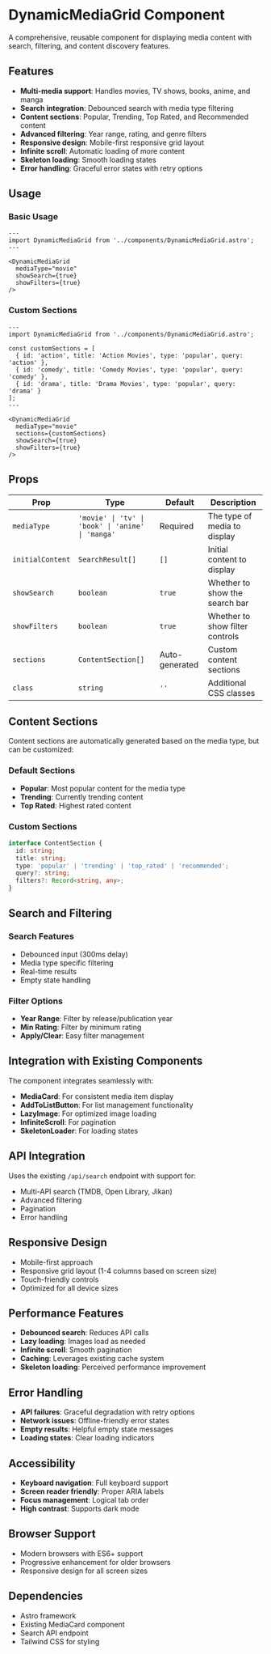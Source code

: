 # DynamicMediaGrid Component

A comprehensive, reusable component for displaying media content with search, filtering, and content discovery features.

## Features

- **Multi-media support**: Handles movies, TV shows, books, anime, and manga
- **Search integration**: Debounced search with media type filtering
- **Content sections**: Popular, Trending, Top Rated, and Recommended content
- **Advanced filtering**: Year range, rating, and genre filters
- **Responsive design**: Mobile-first responsive grid layout
- **Infinite scroll**: Automatic loading of more content
- **Skeleton loading**: Smooth loading states
- **Error handling**: Graceful error states with retry options

## Usage

### Basic Usage

```astro
---
import DynamicMediaGrid from '../components/DynamicMediaGrid.astro';
---

<DynamicMediaGrid 
  mediaType="movie"
  showSearch={true}
  showFilters={true}
/>
```

### Custom Sections

```astro
---
import DynamicMediaGrid from '../components/DynamicMediaGrid.astro';

const customSections = [
  { id: 'action', title: 'Action Movies', type: 'popular', query: 'action' },
  { id: 'comedy', title: 'Comedy Movies', type: 'popular', query: 'comedy' },
  { id: 'drama', title: 'Drama Movies', type: 'popular', query: 'drama' }
];
---

<DynamicMediaGrid 
  mediaType="movie"
  sections={customSections}
  showSearch={true}
  showFilters={true}
/>
```

## Props

| Prop | Type | Default | Description |
|------|------|---------|-------------|
| `mediaType` | `'movie' \| 'tv' \| 'book' \| 'anime' \| 'manga'` | Required | The type of media to display |
| `initialContent` | `SearchResult[]` | `[]` | Initial content to display |
| `showSearch` | `boolean` | `true` | Whether to show the search bar |
| `showFilters` | `boolean` | `true` | Whether to show filter controls |
| `sections` | `ContentSection[]` | Auto-generated | Custom content sections |
| `class` | `string` | `''` | Additional CSS classes |

## Content Sections

Content sections are automatically generated based on the media type, but can be customized:

### Default Sections

- **Popular**: Most popular content for the media type
- **Trending**: Currently trending content
- **Top Rated**: Highest rated content

### Custom Sections

```typescript
interface ContentSection {
  id: string;
  title: string;
  type: 'popular' | 'trending' | 'top_rated' | 'recommended';
  query?: string;
  filters?: Record<string, any>;
}
```

## Search and Filtering

### Search Features
- Debounced input (300ms delay)
- Media type specific filtering
- Real-time results
- Empty state handling

### Filter Options
- **Year Range**: Filter by release/publication year
- **Min Rating**: Filter by minimum rating
- **Apply/Clear**: Easy filter management

## Integration with Existing Components

The component integrates seamlessly with:

- **MediaCard**: For consistent media item display
- **AddToListButton**: For list management functionality
- **LazyImage**: For optimized image loading
- **InfiniteScroll**: For pagination
- **SkeletonLoader**: For loading states

## API Integration

Uses the existing `/api/search` endpoint with support for:
- Multi-API search (TMDB, Open Library, Jikan)
- Advanced filtering
- Pagination
- Error handling

## Responsive Design

- Mobile-first approach
- Responsive grid layout (1-4 columns based on screen size)
- Touch-friendly controls
- Optimized for all device sizes

## Performance Features

- **Debounced search**: Reduces API calls
- **Lazy loading**: Images load as needed
- **Infinite scroll**: Smooth pagination
- **Caching**: Leverages existing cache system
- **Skeleton loading**: Perceived performance improvement

## Error Handling

- **API failures**: Graceful degradation with retry options
- **Network issues**: Offline-friendly error states
- **Empty results**: Helpful empty state messages
- **Loading states**: Clear loading indicators

## Accessibility

- **Keyboard navigation**: Full keyboard support
- **Screen reader friendly**: Proper ARIA labels
- **Focus management**: Logical tab order
- **High contrast**: Supports dark mode

## Browser Support

- Modern browsers with ES6+ support
- Progressive enhancement for older browsers
- Responsive design for all screen sizes

## Dependencies

- Astro framework
- Existing MediaCard component
- Search API endpoint
- Tailwind CSS for styling